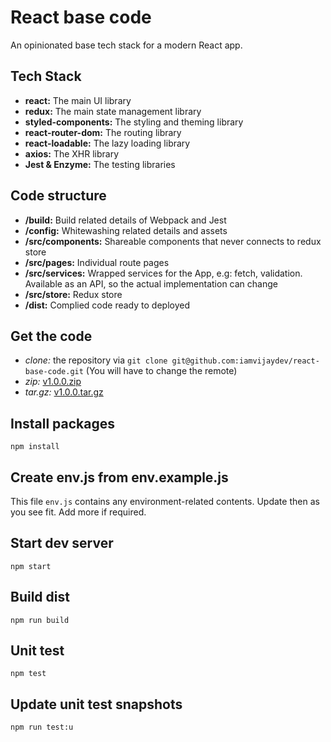React base code
===============

An opinionated base tech stack for a modern React app.

## Tech Stack
- **react:** The main UI library
- **redux:** The main state management library
- **styled-components:** The styling and theming library
- **react-router-dom:** The routing library
- **react-loadable:** The lazy loading library
- **axios:** The XHR library
- **Jest & Enzyme:** The testing libraries

## Code structure
- **/build:** Build related details of Webpack and Jest
- **/config:** Whitewashing related details and assets
- **/src/components:** Shareable components that never connects to redux store
- **/src/pages:** Individual route pages
- **/src/services:** Wrapped services for the App, e.g: fetch, validation. Available as an API, so the actual implementation can change
- **/src/store:** Redux store
- **/dist:** Complied code ready to deployed

## Get the code
- *clone:* the repository via `git clone git@github.com:iamvijaydev/react-base-code.git` (You will have to change the remote)
- *zip:* [v1.0.0.zip](https://github.com/iamvijaydev/react-base-code/archive/v1.0.0.zip)
- *tar.gz:* [v1.0.0.tar.gz](https://github.com/iamvijaydev/react-base-code/archive/v1.0.0.tar.gz)

## Install packages
```shell
npm install
```

## Create env.js from env.example.js
This file `env.js` contains any environment-related contents. Update then as you see fit. Add more if required.

## Start dev server
```shell
npm start
```

## Build dist
```shell
npm run build
```

## Unit test
```shell
npm test
```

## Update unit test snapshots
```shell
npm run test:u
```
